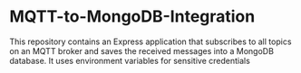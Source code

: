 # MQTT-to-MongoDB-Integration
This repository contains an Express application that subscribes to all topics on an MQTT broker and saves the received messages into a MongoDB database. It uses environment variables for sensitive credentials
